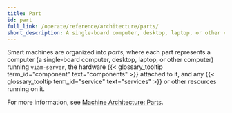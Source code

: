 ```yaml
---
title: Part
id: part
full_link: /operate/reference/architecture/parts/
short_description: A single-board computer, desktop, laptop, or other computer running viam-server, the hardware components attached to it, and any services or other resources running on it.
---
```


Smart machines are organized into _parts_, where each part represents a computer (a single-board computer, desktop, laptop, or other computer) running `viam-server`, the hardware {{< glossary_tooltip term_id="component" text="components" >}} attached to it, and any {{< glossary_tooltip term_id="service" text="services" >}} or other resources running on it.

For more information, see [Machine Architecture: Parts](/operate/reference/architecture/parts/).
